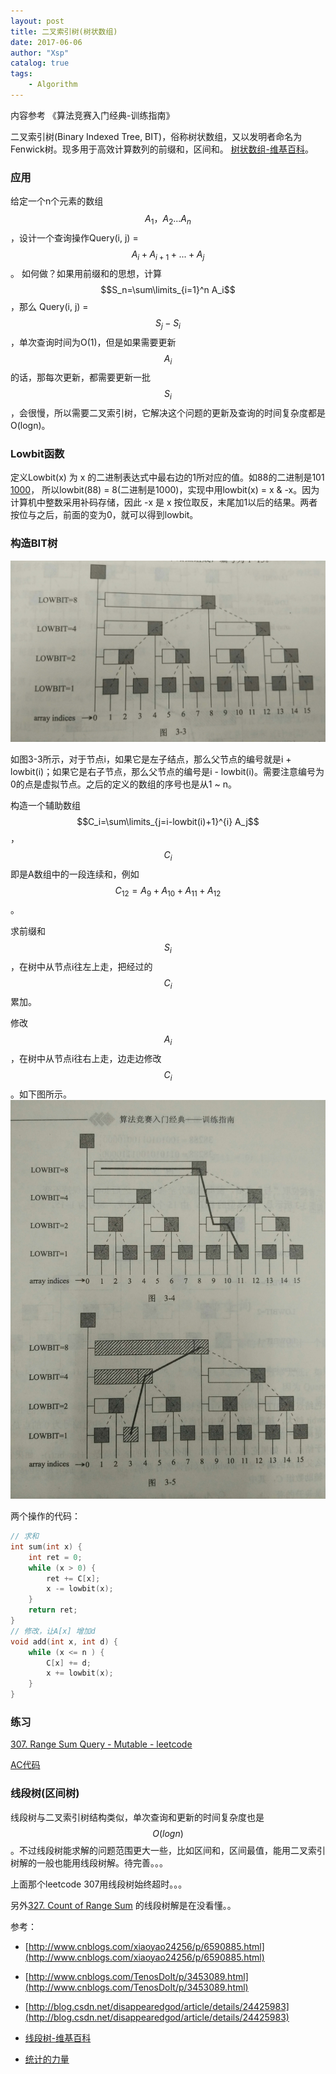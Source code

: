 ```yaml
---
layout: post
title: 二叉索引树(树状数组)
date: 2017-06-06
author: "Xsp"
catalog: true
tags:
    - Algorithm
---
```


内容参考 《算法竞赛入门经典-训练指南》

二叉索引树(Binary Indexed Tree, BIT)，俗称树状数组，又以发明者命名为Fenwick树。现多用于高效计算数列的前缀和，区间和。
[树状数组-维基百科](https://zh.wikipedia.org/wiki/%E6%A0%91%E7%8A%B6%E6%95%B0%E7%BB%84)。

### 应用
给定一个n个元素的数组 $$A_1，A_2...A_n$$，设计一个查询操作Query(i, j) = $$A_i + A_{i+1} + ... + A_j$$。
如何做？如果用前缀和的思想，计算$$S_n=\sum\limits_{i=1}^n A_i$$，那么 Query(i, j) = $$S_j - S_i$$，单次查询时间为O(1)，但是如果需要更新$$A_i$$的话，那每次更新，都需要更新一批$$S_i$$，会很慢，所以需要二叉索引树，它解决这个问题的更新及查询的时间复杂度都是O(logn)。

### Lowbit函数

定义Lowbit(x) 为 x 的二进制表达式中最右边的1所对应的值。如88的二进制是101 <u>1000</u>， 所以lowbit(88) = 8(二进制是1000)，实现中用lowbit(x) = x & -x。因为计算机中整数采用补码存储，因此 -x 是 x 按位取反，末尾加1以后的结果。两者按位与之后，前面的变为0，就可以得到lowbit。

### 构造BIT树

![](/img/post/2017-06-06-binary-indexed-tree-1.jpg)

如图3-3所示，对于节点i，如果它是左子结点，那么父节点的编号就是i + lowbit(i)；如果它是右子节点，那么父节点的编号是i -  lowbit(i)。需要注意编号为0的点是虚拟节点。之后的定义的数组的序号也是从1 ~ n。

构造一个辅助数组 $$C_i=\sum\limits_{j=i-lowbit(i)+1}^{i} A_j$$，$$C_i$$即是A数组中的一段连续和，例如$$C_{12}=A_9+A_{10}+A_{11}+A_{12}$$。

求前缀和$$S_i$$，在树中从节点i往左上走，把经过的$$C_i$$累加。

修改$$A_i$$，在树中从节点i往右上走，边走边修改$$C_i$$。如下图所示。
![](/img/post/2017-06-06-binary-indexed-tree-2.jpg)

两个操作的代码：

```cpp
// 求和
int sum(int x) {
    int ret = 0;
    while (x > 0) {
        ret += C[x];
        x -= lowbit(x);
    }
    return ret;
}
// 修改，让A[x] 增加d
void add(int x, int d) {
    while (x <= n ) {
        C[x] += d;
        x += lowbit(x);
    }
}
```

### 练习

[307. Range Sum Query - Mutable - leetcode](https://leetcode.com/problems/range-sum-query-mutable/#/description)

[AC代码](https://github.com/husterxsp/leetcode/blob/master/307-range-sum-query-mutable/NumArray.cpp)

### 线段树(区间树)
线段树与二叉索引树结构类似，单次查询和更新的时间复杂度也是$$O(logn)$$。不过线段树能求解的问题范围更大一些，比如区间和，区间最值，能用二叉索引树解的一般也能用线段树解。待完善。。。

上面那个leetcode 307用线段树始终超时。。。

另外[327. Count of Range Sum](https://discuss.leetcode.com/topic/33734/java-segmenttree-solution-36ms) 的线段树解是在没看懂。。

参考：

+ [http://www.cnblogs.com/xiaoyao24256/p/6590885.html](http://www.cnblogs.com/xiaoyao24256/p/6590885.html)

+ [http://www.cnblogs.com/TenosDoIt/p/3453089.html](http://www.cnblogs.com/TenosDoIt/p/3453089.html)

+ [http://blog.csdn.net/disappearedgod/article/details/24425983](http://blog.csdn.net/disappearedgod/article/details/24425983)

+ [线段树-维基百科](https://zh.wikipedia.org/wiki/%E7%BA%BF%E6%AE%B5%E6%A0%91_(%E5%8C%BA%E9%97%B4%E6%9F%A5%E8%AF%A2))

+ [统计的力量](https://wenku.baidu.com/view/0c1bbba40029bd64783e2cca.html)
